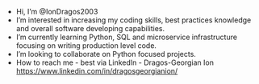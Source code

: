- Hi, I’m @IonDragos2003
- I’m interested in increasing my coding skills, best practices knowledge and overall software developing capabilities. 
- I’m currently learning Python, SQL and microservice infrastructure focusing on writing production level code. 
- I’m looking to collaborate on Python focused projects.
- How to reach me - best via LinkedIn - Dragos-Georgian Ion https://www.linkedin.com/in/dragosgeorgianion/

<!---
IonDragos2003/IonDragos2003 is a ✨ special ✨ repository because its `README.md` (this file) appears on your GitHub profile.
You can click the Preview link to take a look at your changes.
--->
